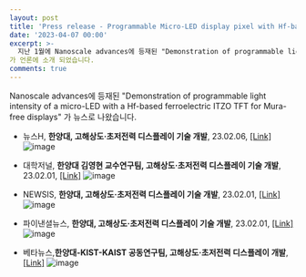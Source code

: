 ```yaml
---
layout: post
title: 'Press release - Programmable Micro-LED display pixel with Hf-based ferroelectric ITZO TFT'
date: '2023-04-07 00:00'
excerpt: >-
  지난 1월에 Nanoscale advances에 등재된 "Demonstration of programmable light intensity of a micro-LED with a Hf-based ferroelectric ITZO TFT for Mura-free displays" [[Link]](https://yh2424.github.io/2023-01-05-Publication/)
가 언론에 소개 되었습니다. 
comments: true
---
```


Nanoscale advances에 등재된 "Demonstration of programmable light intensity of a micro-LED with a Hf-based ferroelectric ITZO TFT for Mura-free displays" 가 뉴스로 나왔습니다.

- 뉴스H, **한양대, 고해상도·초저전력 디스플레이 기술 개발**, 23.02.06, [[Link]](https://www.newshyu.com/news/articleView.html?idxno=1008653)
![image](https://user-images.githubusercontent.com/70870983/230548115-a949f756-e09f-4722-ae32-9bfc559af1b1.png)

- 대학저널, **한양대 김영현 교수연구팀, 고해상도·초저전력 디스플레이 기술 개발**, 23.02.01, [[Link]](https://dhnews.co.kr/news/view/1065578239141559)
![image](https://user-images.githubusercontent.com/70870983/230548174-71ba8992-14ef-461e-b5e5-e7014665ad32.png)

- NEWSIS, **한양대, 고해상도·초저전력 디스플레이 기술 개발**, 23.02.01, [[Link]](https://mobile.newsis.com/view.html?ar_id=NISX20230201_0002177004#_PA#_enliple)
![image](https://user-images.githubusercontent.com/70870983/230548263-ea7f586d-4435-459e-8a0e-2f21b12f963d.png)

- 파이낸셜뉴스, **한양대, 고해상도·초저전력 디스플레이 기술 개발**, 23.02.01, [[Link]](https://www.fnnews.com/news/202302011104015536)
![image](https://user-images.githubusercontent.com/70870983/230548305-84d75664-8925-476f-8d94-8d0ddfc89b2b.png)

- 베타뉴스,**한양대-KIST-KAIST 공동연구팀, 고해상도·초저전력 디스플레이 개발**, [[Link]](https://m.betanews.net/article/1387609)
![image](https://user-images.githubusercontent.com/70870983/230548388-d12409ce-12b9-4d21-ba9e-f98f3de086af.png)
